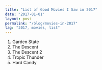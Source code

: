 ```yaml
---
title: "List of Good Movies I Saw in 2017"
date: "2017-01-01"
layout: post
permalink: "/blog/movies-in-2017"
tag: "2017, movies, list"
---
```


1. Garden State
2. The Descent
3. The Descent 2
4. Tropic Thunder
5. Hard Candy